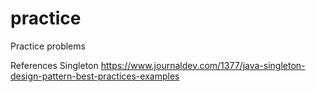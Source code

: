 # practice
Practice problems

References
  Singleton
   https://www.journaldev.com/1377/java-singleton-design-pattern-best-practices-examples
